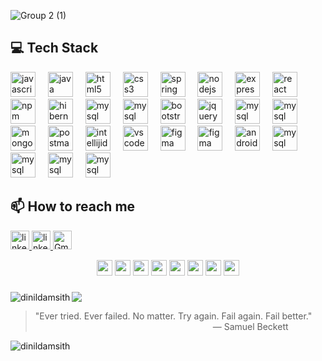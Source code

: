 ![Group 2 (1)](https://github.com/user-attachments/assets/f379b58e-1386-4d35-9cbd-b9bd1d429829)


<h2 align="left">💻 Tech Stack</h2>

<div align="left">
  <img src="https://skillicons.dev/icons?i=js" height="40"alt="javascript logo"  />
  <img width="12" />
<!--    <img src="https://skillicons.dev/icons?i=py" height="40"alt="javascript logo"  />
  <img width="12" /> -->
  <img src="https://skillicons.dev/icons?i=java" height="40" alt="java logo"  />
  <img width="12" />
  <img src="https://skillicons.dev/icons?i=html" height="40" alt="html5 logo"  />
  <img width="12" />
  <img src="https://skillicons.dev/icons?i=css" height="40" alt="css3 logo"  />
   <img width="12" />
    <img src="https://skillicons.dev/icons?i=spring" height="40" alt="spring logo"  />
  <img width="12" />
  <img src="https://skillicons.dev/icons?i=nodejs" height="40" alt="nodejs logo"  />
  <img width="12" />
  <img src="https://skillicons.dev/icons?i=express" height="40" alt="express logo"  />
  <img width="12" />
  <img src="https://skillicons.dev/icons?i=react" height="40" alt="react logo"  />
  <img width="12" />
  <img src="https://cdn.simpleicons.org/npm/CB3837" height="40" alt="npm logo"  />
  <img width="12" />
  <img src="https://skillicons.dev/icons?i=hibernate" height="40" alt="hibernate logo"  />
  <img width="12" />
    <img src="https://skillicons.dev/icons?i=redux" height="40" alt="mysql logo"  />
    <img width="12" />
    <img src="https://skillicons.dev/icons?i=flask" height="40" alt="mysql logo"  />
   <img width="12" />
  <img src="https://skillicons.dev/icons?i=bootstrap" height="40" alt="bootstrap logo"  />
  <img width="12" />
  <img src="https://skillicons.dev/icons?i=jquery" height="40" alt="jquery logo"  />
    <img width="12" />
    <img src="https://skillicons.dev/icons?i=mysql" height="40" alt="mysql logo"  />
  <img width="12" />
    <img src="https://skillicons.dev/icons?i=maven" height="40" alt="mysql logo"  />
  <img width="12" />
  <img src="https://skillicons.dev/icons?i=mongodb" height="40" alt="mongodb logo"  />
  <img width="12" />
  <img src="https://skillicons.dev/icons?i=postman" height="40" alt="postman logo"  />
  <img width="12" />
  <img src="https://skillicons.dev/icons?i=idea" height="40" alt="intellijidea logo"  />
  <img width="12" />
  <img src="https://skillicons.dev/icons?i=vscode" height="40" alt="vscode logo"  />
  <img width="12" />
  <img src="https://skillicons.dev/icons?i=figma" height="40" alt="figma logo"  />
    <img width="12" />
  <img src="https://skillicons.dev/icons?i=ps" height="40" alt="figma logo"  />
  <img width="12" />
  <img src="https://cdn.jsdelivr.net/gh/devicons/devicon/icons/androidstudio/androidstudio-original.svg" height="40" alt="androidstudio logo"  />
    <img width="12" />
    <img src="https://skillicons.dev/icons?i=git" height="40" alt="mysql logo"  />
  <img width="12" />
    <img src="https://skillicons.dev/icons?i=github" height="40" alt="mysql logo"  />
  <img width="12" />
    <img src="https://skillicons.dev/icons?i=aws" height="40" alt="mysql logo"  />
  <img width="12" />
    <img src="https://skillicons.dev/icons?i=docker" height="40" alt="mysql logo"  />
</div>





<h2 align="left">📫 How to reach me</h2>

<div align="left">
  
<a href="https://www.linkedin.com/in/dinil-damsith-0689a9290/">
  <img src="https://img.shields.io/static/v1?message=LinkedIn&logo=linkedin&label=&color=292e37&logoColor=white&labelColor=&style=for-the-badge" height="30" alt="linkedin logo"  />
  </a>

  <a href="https://dinildamsith.github.io/portfolio/">
  <img src="https://img.shields.io/static/v1?message=Dinil D.&logo=D&label=&color=292e37&logoColor=13f7d7&labelColor=&style=for-the-badge" height="30" alt="linkedin logo"  />
  </a>


<a href="mailto:dinildamsith52@gmail.com">
  <img src="https://img.shields.io/static/v1?message=Gmail&logo=gmail&label=&color=292e37&logoColor=&labelColor=&style=for-the-badge" height="30" alt="Gmail logo" />
</a>

</div>
<!-- dancy gifs -->
<p align="center"> 
<img src="https://media1.giphy.com/media/v1.Y2lkPTc5MGI3NjExdzl1bmV1M3NpMnFjdzR1Ym9sZ3NrMDA3NWdmMnBlaHZzanMzc2d6NSZlcD12MV9pbnRlcm5hbF9naWZfYnlfaWQmY3Q9Zw/Q40zmeFedhkbhISnwj/giphy.webp" width="25" height="25"/> 
<img src="https://stickercommunity.com/uploads/main/04-04-2021-13-45-29-abc2.webp" width="25" height="25"/> 
<img src="https://stickercommunity.com/uploads/main/04-04-2021-13-45-29-abc26.webp" width="25" height="25"/> 
<img src="https://stickercommunity.com/uploads/main/04-04-2021-13-45-29-abc3.webp" width="25" height="25"/>
  
<img src="https://media1.giphy.com/media/v1.Y2lkPTc5MGI3NjExbWI1ZzJlbXNkeGVsNXgya3ZhaDI2ZnhlamtkbzVydWh4NmE1b2ZmZiZlcD12MV9pbnRlcm5hbF9naWZfYnlfaWQmY3Q9Zw/qrwthQPPQrtEk/giphy.webp" width="25" height="25"/> 
<img src="https://media0.giphy.com/media/v1.Y2lkPTc5MGI3NjExOW53aHVkcnpudTVhZzV5ZnloZWl5d2d4NDhzaTI5djUwMTJkMWd6cCZlcD12MV9pbnRlcm5hbF9naWZfYnlfaWQmY3Q9Zw/3Owa0TWYqHi5RZYGql/giphy.webp" width="25" height="25"/> 
<img src="https://media2.giphy.com/media/v1.Y2lkPTc5MGI3NjExM3V2aDB5bGQwbG9rZG9kYmsxdGZsaWFhM2txdDBwZjNhMW9lem1vdCZlcD12MV9pbnRlcm5hbF9naWZfYnlfaWQmY3Q9Zw/10ECejNtM1GyRy/giphy.webp" width="25" height="25"/> 
<img src="https://emojis.slackmojis.com/emojis/images/1578512858/7452/danceydoge.gif" width="25" height="25"/>
</p>

###
<div align="left">
<p><img align="left" src="https://github-readme-stats.vercel.app/api/top-langs?username=dinildamsith&show_icons=true&theme=dark&locale=en&layout=compact" alt="dinildamsith" /></p>

![](https://github-readme-stats.vercel.app/api?username=dinildamsith&theme=dark&hide_border=false&include_all_commits=false&count_private=false)<br/>

</div>

> "Ever tried. Ever failed. No matter. Try again. Fail again. Fail better."  
> &emsp;&emsp;&emsp;&emsp;&emsp;&emsp;&emsp;&emsp;&emsp;&emsp;&emsp;&emsp;&emsp;&emsp;&emsp;&emsp;&emsp;&emsp;&emsp;&emsp; — Samuel Beckett



<p align="left"> <img src="https://komarev.com/ghpvc/?username=dinildamsith&label=Profile%20views&color=0e75b6&style=flat" alt="dinildamsith" /> </p>

